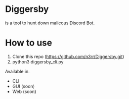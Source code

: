# Diggersby 
is a tool to hunt down malicous Discord Bot.

# How to use
1. Clone this repo (https://github.com/n3rr/Diggersby.git)
2. python3 diggersby_cli.py

Available in:
- CLI
- GUI (soon)
- Web (soon)

